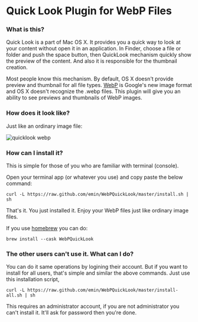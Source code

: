 Quick Look Plugin for WebP Files
================================

### What is this?

  Quick Look is a part of Mac OS X. It provides you a quick way
  to look at your content without open it in an application.
  In Finder, choose a file or folder and push the space button, then QuickLook
  mechanism quickly show the preview of the content. And also it is responsible
  for the thumbnail creation.

  Most people know this mechanism. By default, OS X doesn't provide preview and
  thumbnail for all file types. [WebP](https://developers.google.com/speed/webp/) is Google's new image format and OS X
  doesn't recognize the .webp files. This plugin will give you an ability to
  see previews and thumbnails of WebP images.

### How does it look like?

  Just like an ordinary image file:

  ![quicklook webp](https://raw.github.com/emin/WebPQuickLook/master/screenshot.png 'WebP')


### How can I install it?

  This is simple for those of you who are familiar with terminal
  (console).

  Open your terminal app (or whatever you use) and copy paste the below
  command:

	curl -L https://raw.github.com/emin/WebPQuickLook/master/install.sh | sh


  That's it. You just installed it. Enjoy your WebP files just like ordinary
  image files.
  

  If you use [homebrew](https://brew.sh/) you can do:
  
	brew install --cask WebPQuickLook

### The other users can't use it. What can I do?

  You can do it same operations by logining their account. But if you want
  to install for all users, that's simple and similar the above commands.
  Just use this installation script,

    curl -L https://raw.github.com/emin/WebPQuickLook/master/install-all.sh | sh


  This requires an administrator account, if you are not administrator you
  can't install it. It'll ask for password then you're done.



